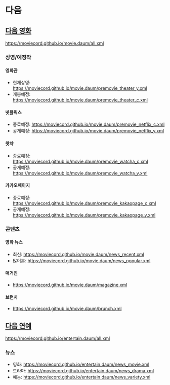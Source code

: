 # 다음

## [다음 영화](https://github.com/MOVIECORD/movie.daum)
https://moviecord.github.io/movie.daum/all.xml

### 상영/예정작

#### 영화관 
- 현재상영: https://moviecord.github.io/movie.daum/premovie_theater_y.xml
- 개봉예정: https://moviecord.github.io/movie.daum/premovie_theater_c.xml

#### 넷플릭스
- 종료예정: https://moviecord.github.io/movie.daum/premovie_netflix_c.xml
- 공개예정: https://moviecord.github.io/movie.daum/premovie_netflix_y.xml

#### 왓챠
- 종료예정: https://moviecord.github.io/movie.daum/premovie_watcha_c.xml
- 공개예정: https://moviecord.github.io/movie.daum/premovie_watcha_y.xml

#### 카카오페이지
- 종료예정: https://moviecord.github.io/movie.daum/premovie_kakaopage_c.xml
- 공개예정: https://moviecord.github.io/movie.daum/premovie_kakaopage_y.xml


### 콘텐츠

#### 영화 뉴스
- 최신: https://moviecord.github.io/movie.daum/news_recent.xml
- 많이본: https://moviecord.github.io/movie.daum/news_popular.xml

#### 매거진
- https://moviecord.github.io/movie.daum/magazine.xml

#### 브런치
- https://moviecord.github.io/movie.daum/brunch.xml

## [다음 연예](https://github.com/MOVIECORD/entertain.daum)
https://moviecord.github.io/entertain.daum/all.xml

### 뉴스
- 영화: https://moviecord.github.io/entertain.daum/news_movie.xml
- 드라마: https://moviecord.github.io/entertain.daum/news_drama.xml
- 예능: https://moviecord.github.io/entertain.daum/news_variety.xml

